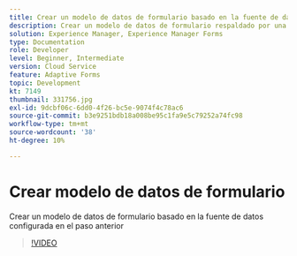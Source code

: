 ```yaml
---
title: Crear un modelo de datos de formulario basado en la fuente de datos de Salesforce
description: Crear un modelo de datos de formulario respaldado por una fuente de datos RESTful
solution: Experience Manager, Experience Manager Forms
type: Documentation
role: Developer
level: Beginner, Intermediate
version: Cloud Service
feature: Adaptive Forms
topic: Development
kt: 7149
thumbnail: 331756.jpg
exl-id: 9dcbf06c-6dd0-4f26-bc5e-9074f4c78ac6
source-git-commit: b3e9251bdb18a008be95c1fa9e5c79252a74fc98
workflow-type: tm+mt
source-wordcount: '38'
ht-degree: 10%

---
```


# Crear modelo de datos de formulario

Crear un modelo de datos de formulario basado en la fuente de datos configurada en el paso anterior

>[!VIDEO](https://video.tv.adobe.com/v/331756?quality=12&learn=on)
